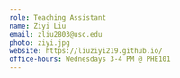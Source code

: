 ```yaml
---
role: Teaching Assistant
name: Ziyi Liu
email: zliu2803@usc.edu
photo: ziyi.jpg
website: https://liuziyi219.github.io/
office-hours: Wednesdays 3-4 PM @ PHE101
---
```

